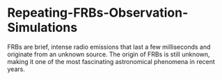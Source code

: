 # Repeating-FRBs-Observation-Simulations
FRBs are brief, intense radio emissions that last a few milliseconds and originate from an unknown source. The origin of FRBs is still unknown, making it one of the most fascinating astronomical phenomena in recent years.

